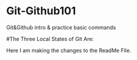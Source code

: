 # Git-Github101
Git&amp;Github intro &amp; practice basic commands

#The Three Local States of Git Are:


Here I am making the changes to the ReadMe File. 
